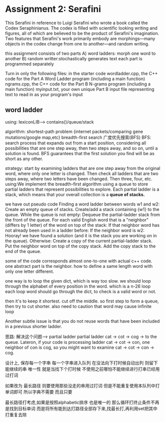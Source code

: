 # Assignment 2: Serafini

This Serafini in reference to Luigi Serafini who wrote a book called the Codex Seraphinianus. The codex is filled with scientific looking writing and figures, all of which are believed to be the product of Serafini's imagination. Two features that Serafini's work primarily embody are morphings—many objects in the codex change from one to another—and random writing.

this assignment consists of two parts 
A) word ladders: morph one word to another
B) random writter:stochastically generates text
each part is programmed separately

Turn in only the following files: in the starter code
wordladder.cpp, the C++ code for the Part A Word Ladder program (including a main function)
ngrams.cpp, the C++ code for the Part B N-grams program (including a main function)
myinput.txt, your own unique Part B input file representing text to read in as your program's input

## word ladder

using:
lexiconLIB--> contains()/queue/stack

algorithm: shortest-path problem
{internet packets/comparing gene mutations/google map,etc}
breadth-first search 广度优先搜索(BFS)
BFS:
search process that expands out from a start position, considering all possibilities that are one step away, then two steps away, and so on, until a solution is found. BFS guarantees that the first solution you find will be as short as any other.

strategy:
 start by examining ladders that are one step away from the original word, where only one letter is changed. Then check all ladders that are two steps away, where two letters have been changed. Then three, four, etc. 
using:We implement the breadth-first algorithm using a queue to store partial ladders that represent possibilities to explore. Each partial ladder is a stack, which means that your overall collection is a **queue of stacks.**

we have out pseudo code
Finding a word ladder between words w1 and w2:
	Create an empty queue of stacks.
  	Create/add a stack containing {w1} to the queue. 
  	While the queue is not empty:
		Dequeue the partial-ladder stack from the front of the queue.
		For each valid English word that is a "neighbor" (differs by 1 letter) 
		of the word on top of the stack:
			If that neighbor word has not already been used in a ladder before: 
				If the neighbor word is w2:
					Hooray! we have found a solution (and it is the stack you are working on in the queue).
				Otherwise:
					Create a copy of the current partial-ladder stack. 
					Put the neighbor word on top of the copy stack. 
					Add the copy stack to the end of the queue.


some of the code corresponds almost one-to-one with actual c++ code. one abstract part is the neighbor. how to define a same length word with only one letter different.

one way is to loop the given dict, which is way too slow. we should loop through the alphabet of every position in the word. which is a n-26 loop
each loop word should go through the dict, to check is a valid word or not.

then it's to keep it shortest. cut off the middle. so first step to form a queue, then try to cut shorter. 
also need to caution that word may cause infinite loop

Another subtle issue is that you do not reuse words that have been included in a previous shorter ladder. 

思路: 解决这个问题--> partial ladder
 partial ladder cat → cot → cog → to the queue. Lateron, if your code is processing ladder cat → cot → con, one neighbor of con is cog, so you might want to examine cat → cot → con → cog. 

设计上, 保存每一个字串 每一个字串进入队列  在没法向下打时候自动出列 则留下能继续的串
唯一性 就是当找下个打时候 不使用之前哪怕不能继续进行打串已经用过打词

如果改为 最长路径 则要使用那些没走的串用过打词 但是不能重复使用本队列中打单词即可 所以字典不需要 而且只要

最长路径打考虑,如果是按照alphabetic排序 也是唯一的
那么循环打终止条件不再是找到目标单词
而是将所有能到达打路径全部存下来,找最长打,再利用set把其中打重复去除